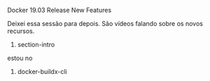 Docker 19.03 Release New Features


Deixei essa sessão para depois.
São vídeos falando sobre os novos recursos.


1. section-intro


estou no
1. docker-buildx-cli


